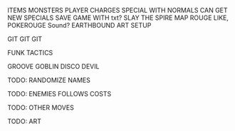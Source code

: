 ITEMS
MONSTERS
PLAYER
CHARGES SPECIAL WITH NORMALS
CAN GET NEW SPECIALS
SAVE GAME WITH txt?
SLAY THE SPIRE MAP
ROUGE LIKE, POKEROUGE
Sound?
EARTHBOUND ART SETUP

GIT GIT GIT

FUNK TACTICS

GROOVE GOBLIN
DISCO DEVIL

TODO: RANDOMIZE NAMES

TODO: ENEMIES FOLLOWS COSTS

TODO: OTHER MOVES

TODO: ART